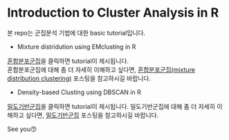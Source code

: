 # Introduction to Cluster Analysis in R

본 repo는 군집분석 기법에 대한 basic tutorial입니다.

-  Mixture distridution using EMclusting in R

[혼합분포군집](https://eeyem.github.io/EMclust/EMclust.html)을 클릭하면 tutorial이 제시됩니다.   
혼합분포군집에 대해 좀 더 자세히 이해하고 싶다면, [혼합분포군집(mixture distribution clustering)](https://syj9700.tistory.com/39?category=850753) 포스팅을 참고하시길 바랍니다.   


-  Density-based Clusting using DBSCAN in R

[밀도기반군집](https://eeyem.github.io/EMclust/Density-based-Clust.html)을 클릭하면 tutorial이 제시됩니다.
밀도기반군집에 대해 좀 더 자세히 이해하고 싶다면, [밀도기반군집](https://syj9700.tistory.com/40?category=850753) 포스팅을 참고하시길 바랍니다. 

See you😙
